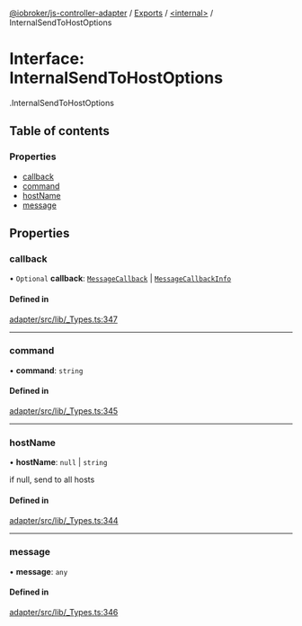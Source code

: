 [@iobroker/js-controller-adapter](../README.md) / [Exports](../modules.md) / [<internal\>](../modules/internal_.md) / InternalSendToHostOptions

# Interface: InternalSendToHostOptions

[<internal>](../modules/internal_.md).InternalSendToHostOptions

## Table of contents

### Properties

- [callback](internal_.InternalSendToHostOptions.md#callback)
- [command](internal_.InternalSendToHostOptions.md#command)
- [hostName](internal_.InternalSendToHostOptions.md#hostname)
- [message](internal_.InternalSendToHostOptions.md#message)

## Properties

### callback

• `Optional` **callback**: [`MessageCallback`](../modules/internal_.md#messagecallback) \| [`MessageCallbackInfo`](internal_.MessageCallbackInfo.md)

#### Defined in

[adapter/src/lib/_Types.ts:347](https://github.com/ioBroker/ioBroker.js-controller/blob/e9518edb/packages/adapter/src/lib/_Types.ts#L347)

___

### command

• **command**: `string`

#### Defined in

[adapter/src/lib/_Types.ts:345](https://github.com/ioBroker/ioBroker.js-controller/blob/e9518edb/packages/adapter/src/lib/_Types.ts#L345)

___

### hostName

• **hostName**: ``null`` \| `string`

if null, send to all hosts

#### Defined in

[adapter/src/lib/_Types.ts:344](https://github.com/ioBroker/ioBroker.js-controller/blob/e9518edb/packages/adapter/src/lib/_Types.ts#L344)

___

### message

• **message**: `any`

#### Defined in

[adapter/src/lib/_Types.ts:346](https://github.com/ioBroker/ioBroker.js-controller/blob/e9518edb/packages/adapter/src/lib/_Types.ts#L346)
